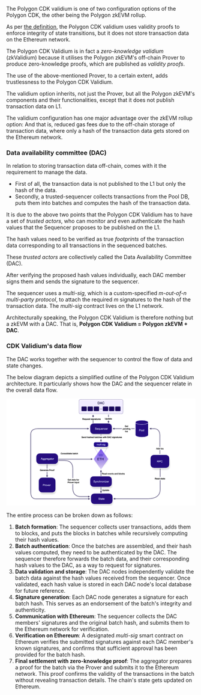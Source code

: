 The Polygon CDK validium is one of two configuration options of the Polygon CDK, the other being the Polygon zkEVM rollup.

As per [the definition](https://ethereum.org/developers/docs/scaling/validium), the Polygon CDK validium uses validity proofs to enforce integrity of state transitions, but it does not store transaction data on the Ethereum network.

The Polygon CDK Validium is in fact a _zero-knowledge validium_ (zkValidium) because it utilises the Polygon zkEVM's off-chain Prover to produce zero-knowledge proofs, which are published as _validity proofs_.

The use of the above-mentioned Prover, to a certain extent, adds trustlessness to the Polygon CDK Validium.

The validium option inherits, not just the Prover, but all the Polygon zkEVM's components and their functionalities, except that it does not publish transaction data on L1.

The validium configuration has one major advantage over the zkEVM rollup option: And that is, reduced gas fees due to the off-chain storage of transaction data, where only a hash of the transaction data gets stored on the Ethereum network.


### Data availability committee (DAC)

In relation to storing transaction data off-chain, comes with it the requirement to manage the data.

- First of all, the transaction data is not published to the L1 but only the hash of the data.
- Secondly, a trusted-sequencer collects transactions from the Pool DB, puts them into batches and computes the hash of the transaction data. 

It is due to the above two points that the Polygon CDK Validium has to have a set of _trusted actors_, who can monitor and even authenticate the hash values that the Sequencer proposes to be published on the L1. 

The hash values need to be verified as true _footprints_ of the transaction data corresponding to all transactions in the sequenced batches.

These _trusted actors_ are collectively called the Data Availability Committee (DAC). 

After verifying the proposed hash values individually, each DAC member signs them and sends the signature to the sequencer.

The sequencer uses a _multi-sig_, which is a custom-specified _m-out-of-n multi-party protocol_, to attach the required _m_ signatures to the hash of the transaction data. The _multi-sig_ contract lives on the L1 network. 

Architecturally speaking, the Polygon CDK Validium is therefore nothing but a zkEVM with a DAC. That is, **Polygon CDK Validium =  Polygon zkEVM + DAC**.


### CDK Validium's data flow

The DAC works together with the sequencer to control the flow of data and state changes. 

The below diagram depicts a simplified outline of the Polygon CDK Validium architecture. It particularly shows how the DAC and the sequencer relate in the overall data flow.

![CDK validium data availability dataflow](../../img/cdk/cdk-val-dac-02.png)

The entire process can be broken down as follows:

1. **Batch formation**: The sequencer collects user transactions, adds them to blocks, and puts the blocks in batches while recursively computing their hash values.
2. **Batch authentication**: Once the batches are assembled, and their hash values computed, they need to be authenticated by the DAC. The sequencer therefore forwards the batch data, and their corresponding hash values to the DAC, as a way to request for signatures.
3. **Data validation and storage**: The DAC nodes independently validate the batch data against the hash values received from the sequencer. Once validated, each hash value is stored in each DAC node's local database for future reference.
4. **Signature generation**: Each DAC node generates a signature for each batch hash. This serves as an endorsement of the batch's integrity and authenticity.
5. **Communication with Ethereum**: The sequencer collects the DAC members' signatures and the original batch hash, and submits them to the Ethereum network for verification.
6. **Verification on Ethereum**: A designated _multi-sig_ smart contract on Ethereum verifies the submitted signatures against each DAC member's known signatures, and confirms that sufficient approval has been provided for the batch hash.
7. **Final settlement with zero-knowledge proof**: The aggregator prepares a proof for the batch via the Prover and submits it to the Ethereum network. This proof confirms the validity of the transactions in the batch without revealing transaction details. The chain's state gets updated on Ethereum.
